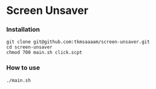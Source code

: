 # Screen Unsaver

### Installation
```
git clone git@github.com:tkmsaaaam/screen-unsaver.git
cd screen-unsaver
chmod 700 main.sh click.scpt
```

### How to use
```
./main.sh
```
